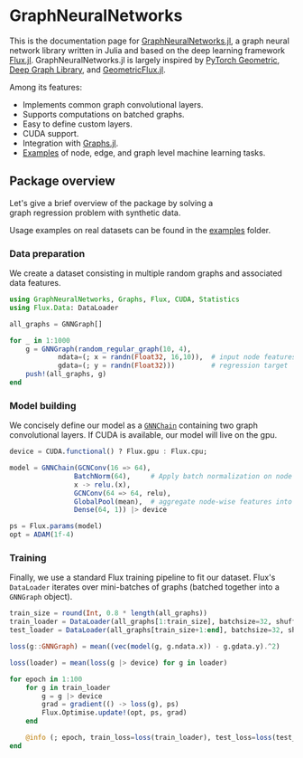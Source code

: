 # GraphNeuralNetworks

This is the documentation page for [GraphNeuralNetworks.jl](https://github.com/CarloLucibello/GraphNeuralNetworks.jl), a graph neural network library written in Julia and based on the deep learning framework [Flux.jl](https://github.com/FluxML/Flux.jl).
GraphNeuralNetworks.jl is largely inspired by [PyTorch Geometric](https://pytorch-geometric.readthedocs.io/en/latest/), [Deep Graph Library](https://docs.dgl.ai/),
and [GeometricFlux.jl](https://fluxml.ai/GeometricFlux.jl/stable/).

Among its features:

* Implements common graph convolutional layers.
* Supports computations on batched graphs. 
* Easy to define custom layers.
* CUDA support.
* Integration with [Graphs.jl](https://github.com/JuliaGraphs/Graphs.jl).
* [Examples](https://github.com/CarloLucibello/GraphNeuralNetworks.jl/tree/master/examples) of node, edge, and graph level machine learning tasks. 


## Package overview

Let's give a brief overview of the package by solving a  
graph regression problem with synthetic data. 

Usage examples on real datasets can be found in the [examples](https://github.com/CarloLucibello/GraphNeuralNetworks.jl/tree/master/examples) folder. 

### Data preparation

We create a dataset consisting in multiple random graphs and associated data features. 

```julia
using GraphNeuralNetworks, Graphs, Flux, CUDA, Statistics
using Flux.Data: DataLoader

all_graphs = GNNGraph[]

for _ in 1:1000
    g = GNNGraph(random_regular_graph(10, 4),  
            ndata=(; x = randn(Float32, 16,10)),  # input node features
            gdata=(; y = randn(Float32)))         # regression target   
    push!(all_graphs, g)
end
```

### Model building 

We concisely define our model as a [`GNNChain`](@ref) containing two graph convolutional layers. If CUDA is available, our model will live on the gpu.

```julia
device = CUDA.functional() ? Flux.gpu : Flux.cpu;

model = GNNChain(GCNConv(16 => 64),
                BatchNorm(64),     # Apply batch normalization on node features (nodes dimension is batch dimension)
                x -> relu.(x),     
                GCNConv(64 => 64, relu),
                GlobalPool(mean),  # aggregate node-wise features into graph-wise features
                Dense(64, 1)) |> device

ps = Flux.params(model)
opt = ADAM(1f-4)
```

### Training 

Finally, we use a standard Flux training pipeline to fit our dataset.
Flux's `DataLoader` iterates over mini-batches of graphs 
(batched together into a `GNNGraph` object). 

```julia
train_size = round(Int, 0.8 * length(all_graphs))
train_loader = DataLoader(all_graphs[1:train_size], batchsize=32, shuffle=true)
test_loader = DataLoader(all_graphs[train_size+1:end], batchsize=32, shuffle=false)

loss(g::GNNGraph) = mean((vec(model(g, g.ndata.x)) - g.gdata.y).^2)

loss(loader) = mean(loss(g |> device) for g in loader)

for epoch in 1:100
    for g in train_loader
        g = g |> device
        grad = gradient(() -> loss(g), ps)
        Flux.Optimise.update!(opt, ps, grad)
    end

    @info (; epoch, train_loss=loss(train_loader), test_loss=loss(test_loader))
end
```
